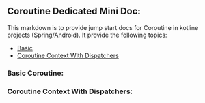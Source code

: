 ## Coroutine Dedicated Mini Doc:
This markdown is to provide jump start docs for Coroutine in kotline projects (Spring/Android). It provide the following topics:
- [Basic](#coroutine-basic)
- [Coroutine Context With Dispatchers](#coroutine-context-dispatchers)

### Basic Coroutine:


### Coroutine Context With Dispatchers: